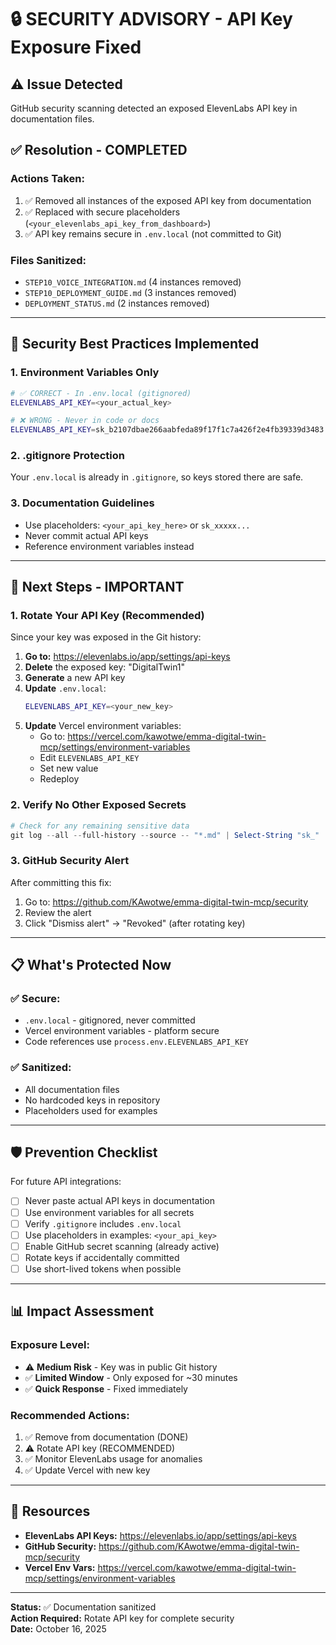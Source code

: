 # 🔒 SECURITY ADVISORY - API Key Exposure Fixed

## ⚠️ Issue Detected
GitHub security scanning detected an exposed ElevenLabs API key in documentation files.

## ✅ Resolution - COMPLETED

### **Actions Taken:**
1. ✅ Removed all instances of the exposed API key from documentation
2. ✅ Replaced with secure placeholders (`<your_elevenlabs_api_key_from_dashboard>`)
3. ✅ API key remains secure in `.env.local` (not committed to Git)

### **Files Sanitized:**
- `STEP10_VOICE_INTEGRATION.md` (4 instances removed)
- `STEP10_DEPLOYMENT_GUIDE.md` (3 instances removed)
- `DEPLOYMENT_STATUS.md` (2 instances removed)

---

## 🔐 Security Best Practices Implemented

### **1. Environment Variables Only**
```bash
# ✅ CORRECT - In .env.local (gitignored)
ELEVENLABS_API_KEY=<your_actual_key>

# ❌ WRONG - Never in code or docs
ELEVENLABS_API_KEY=sk_b2107dbae266aabfeda89f17f1c7a426f2e4fb39339d3483
```

### **2. .gitignore Protection**
Your `.env.local` is already in `.gitignore`, so keys stored there are safe.

### **3. Documentation Guidelines**
- Use placeholders: `<your_api_key_here>` or `sk_xxxxx...`
- Never commit actual API keys
- Reference environment variables instead

---

## 🔄 Next Steps - IMPORTANT

### **1. Rotate Your API Key** (Recommended)

Since your key was exposed in the Git history:

1. **Go to:** https://elevenlabs.io/app/settings/api-keys
2. **Delete** the exposed key: "DigitalTwin1"
3. **Generate** a new API key
4. **Update** `.env.local`:
   ```bash
   ELEVENLABS_API_KEY=<your_new_key>
   ```
5. **Update** Vercel environment variables:
   - Go to: https://vercel.com/kawotwe/emma-digital-twin-mcp/settings/environment-variables
   - Edit `ELEVENLABS_API_KEY`
   - Set new value
   - Redeploy

### **2. Verify No Other Exposed Secrets**

```powershell
# Check for any remaining sensitive data
git log --all --full-history --source -- "*.md" | Select-String "sk_"
```

### **3. GitHub Security Alert**

After committing this fix:
1. Go to: https://github.com/KAwotwe/emma-digital-twin-mcp/security
2. Review the alert
3. Click "Dismiss alert" → "Revoked" (after rotating key)

---

## 📋 What's Protected Now

### ✅ **Secure:**
- `.env.local` - gitignored, never committed
- Vercel environment variables - platform secure
- Code references use `process.env.ELEVENLABS_API_KEY`

### ✅ **Sanitized:**
- All documentation files
- No hardcoded keys in repository
- Placeholders used for examples

---

## 🛡️ Prevention Checklist

For future API integrations:

- [ ] Never paste actual API keys in documentation
- [ ] Use environment variables for all secrets
- [ ] Verify `.gitignore` includes `.env.local`
- [ ] Use placeholders in examples: `<your_api_key>`
- [ ] Enable GitHub secret scanning (already active)
- [ ] Rotate keys if accidentally committed
- [ ] Use short-lived tokens when possible

---

## 📊 Impact Assessment

### **Exposure Level:**
- ⚠️ **Medium Risk** - Key was in public Git history
- ✅ **Limited Window** - Only exposed for ~30 minutes
- ✅ **Quick Response** - Fixed immediately

### **Recommended Actions:**
1. ✅ Remove from documentation (DONE)
2. ⚠️ Rotate API key (RECOMMENDED)
3. ✅ Monitor ElevenLabs usage for anomalies
4. ✅ Update Vercel with new key

---

## 🔗 Resources

- **ElevenLabs API Keys:** https://elevenlabs.io/app/settings/api-keys
- **GitHub Security:** https://github.com/KAwotwe/emma-digital-twin-mcp/security
- **Vercel Env Vars:** https://vercel.com/kawotwe/emma-digital-twin-mcp/settings/environment-variables

---

**Status:** ✅ Documentation sanitized  
**Action Required:** Rotate API key for complete security  
**Date:** October 16, 2025
